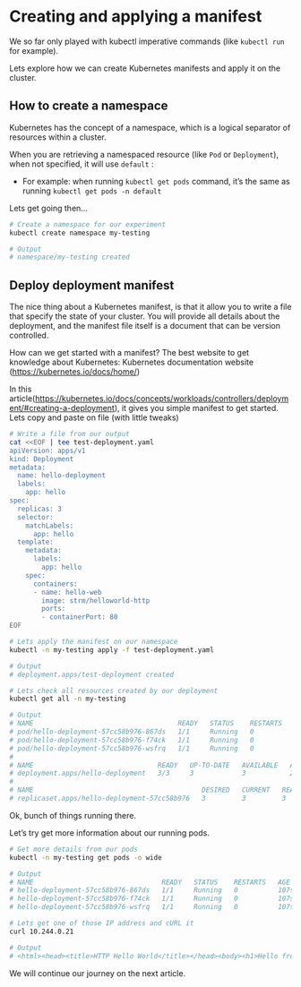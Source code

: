 # Creating and applying a manifest
We so far only played with kubectl imperative commands (like `kubectl run` for example).

Lets explore how we can create Kubernetes manifests and apply it on the cluster.

## How to create a namespace

Kubernetes has the concept of a namespace, which is a logical separator of resources within a cluster. 

When you are retrieving a namespaced resource (like `Pod` or `Deployment`), when not specified, it will use `default` :

- For example: when running `kubectl get pods` command, it’s the same as running `kubectl get pods -n default`

Lets get going then…

```bash
# Create a namespace for our experiment
kubectl create namespace my-testing

# Output
# namespace/my-testing created
```

## Deploy deployment manifest

The nice thing about a Kubernetes manifest, is that it allow you to write a file that specify the state of your cluster. You will provide all details about the deployment, and the manifest file itself is a document that can be version controlled.

How can we get started with a manifest? The best website to get knowledge about Kubernetes: Kubernetes documentation website (https://kubernetes.io/docs/home/)

In this article(https://kubernetes.io/docs/concepts/workloads/controllers/deployment/#creating-a-deployment), it gives you simple manifest to get started. Lets copy and paste on file (with little tweaks) 

```bash
# Write a file from our output
cat <<EOF | tee test-deployment.yaml
apiVersion: apps/v1
kind: Deployment
metadata:
  name: hello-deployment
  labels:
    app: hello
spec:
  replicas: 3
  selector:
    matchLabels:
      app: hello
  template:
    metadata:
      labels:
        app: hello
    spec:
      containers:
      - name: hello-web
        image: strm/helloworld-http
        ports:
        - containerPort: 80
EOF

# Lets apply the manifest on our namespace
kubectl -n my-testing apply -f test-deployment.yaml

# Output
# deployment.apps/test-deployment created

# Lets check all resources created by our deployment
kubectl get all -n my-testing

# Output
# NAME                                    READY   STATUS    RESTARTS   AGE
# pod/hello-deployment-57cc58b976-867ds   1/1     Running   0          28s
# pod/hello-deployment-57cc58b976-f74ck   1/1     Running   0          28s
# pod/hello-deployment-57cc58b976-wsfrq   1/1     Running   0          28s
# 
# NAME                               READY   UP-TO-DATE   AVAILABLE   AGE
# deployment.apps/hello-deployment   3/3     3            3           28s
# 
# NAME                                          DESIRED   CURRENT   READY   AGE
# replicaset.apps/hello-deployment-57cc58b976   3         3         3       28s
```

Ok, bunch of things running there.

Let’s try get more information about our running pods.

```bash
# Get more details from our pods
kubectl -n my-testing get pods -o wide

# Output
# NAME                                READY   STATUS    RESTARTS   AGE    IP            NODE     NOMINATED NODE   READINESS GATES
# hello-deployment-57cc58b976-867ds   1/1     Running   0          107s   10.244.0.21   nzl535   <none>           <none>
# hello-deployment-57cc58b976-f74ck   1/1     Running   0          107s   10.244.0.19   nzl535   <none>           <none>
# hello-deployment-57cc58b976-wsfrq   1/1     Running   0          107s   10.244.0.20   nzl535   <none>           <none>

# Lets get one of those IP address and cURL it
curl 10.244.0.21

# Output
# <html><head><title>HTTP Hello World</title></head><body><h1>Hello from hello-deployment-57cc58b976-867ds</h1></body></html
```

We will continue our journey on the next article.